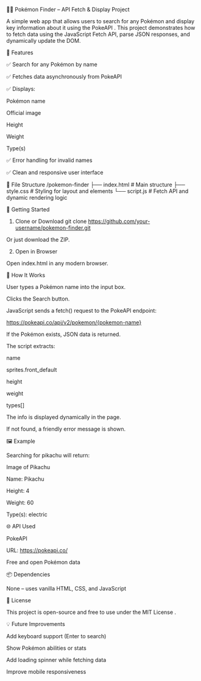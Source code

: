 🐱‍👤 Pokémon Finder – API Fetch & Display Project

A simple web app that allows users to search for any Pokémon and display key information about it using the PokeAPI
. This project demonstrates how to fetch data using the JavaScript Fetch API, parse JSON responses, and dynamically update the DOM.

🔧 Features

✅ Search for any Pokémon by name

✅ Fetches data asynchronously from PokeAPI

✅ Displays:

Pokémon name

Official image

Height

Weight

Type(s)

✅ Error handling for invalid names

✅ Clean and responsive user interface

📁 File Structure
/pokemon-finder
├── index.html       # Main structure
├── style.css        # Styling for layout and elements
└── script.js        # Fetch API and dynamic rendering logic

🚀 Getting Started
1. Clone or Download
git clone https://github.com/your-username/pokemon-finder.git


Or just download the ZIP.

2. Open in Browser

Open index.html in any modern browser.

🧠 How It Works

User types a Pokémon name into the input box.

Clicks the Search button.

JavaScript sends a fetch() request to the PokeAPI endpoint:

https://pokeapi.co/api/v2/pokemon/{pokemon-name}


If the Pokémon exists, JSON data is returned.

The script extracts:

name

sprites.front_default

height

weight

types[]

The info is displayed dynamically in the page.

If not found, a friendly error message is shown.

🖼️ Example

Searching for pikachu will return:

Image of Pikachu

Name: Pikachu

Height: 4

Weight: 60

Type(s): electric

🌐 API Used

PokeAPI

URL: https://pokeapi.co/

Free and open Pokémon data

📦 Dependencies

None – uses vanilla HTML, CSS, and JavaScript

📄 License

This project is open-source and free to use under the MIT License
.

💡 Future Improvements

Add keyboard support (Enter to search)

Show Pokémon abilities or stats

Add loading spinner while fetching data

Improve mobile responsiveness
